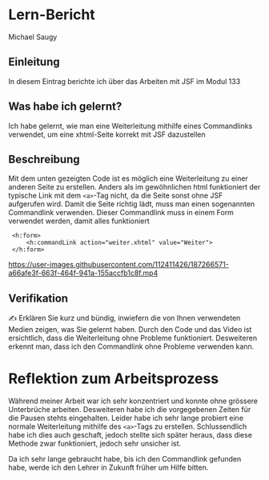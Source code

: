 # Lern-Bericht
Michael Saugy

## Einleitung

In diesem Eintrag berichte ich über das Arbeiten mit JSF im Modul 133

## Was habe ich gelernt?

Ich habe gelernt, wie man eine Weiterleitung mithilfe eines Commandlinks verwendet, um eine xhtml-Seite korrekt mit JSF dazustellen

## Beschreibung

Mit dem unten gezeigten Code ist es möglich eine Weiterleitung zu einer anderen Seite zu erstellen. Anders als im gewöhnlichen html funktioniert der typische Link mit dem ```<a>```-Tag nicht, da die Seite sonst ohne JSF aufgerufen wird. Damit die Seite richtig lädt, muss man einen sogenannten Commandlink verwenden. Dieser Commandlink muss in einem Form verwendet werden, damit alles funktioniert 

     <h:form> 
         <h:commandLink action="weiter.xhtml" value="Weiter">
     </h:form>
  

https://user-images.githubusercontent.com/112411426/187266571-a66afe3f-663f-464f-941a-155accfb1c8f.mp4


## Verifikation

✍️ Erklären Sie kurz und bündig, inwiefern die von Ihnen verwendeten Medien zeigen, was Sie gelernt haben.
Durch den Code und das Video ist ersichtlich, dass die Weiterleitung ohne Probleme funktioniert. Desweiteren erkennt man, dass ich den Commandlink ohne Probleme verwenden kann.

# Reflektion zum Arbeitsprozess

Während meiner Arbeit war ich sehr konzentriert und konnte ohne grössere Unterbrüche arbeiten. Desweiteren habe ich die vorgegebenen Zeiten für die Pausen stehts eingehalten.
Leider habe ich sehr lange probiert eine normale Weiterleitung mithilfe des ```<a>```-Tags zu erstellen. Schlussendlich habe ich dies auch geschaft, jedoch stellte sich später heraus, dass diese Methode zwar funktioniert, jedoch sehr unsicher ist.

Da ich sehr lange gebraucht habe, bis ich den Commandlink gefunden habe, werde ich den Lehrer in Zukunft früher um Hilfe bitten.
